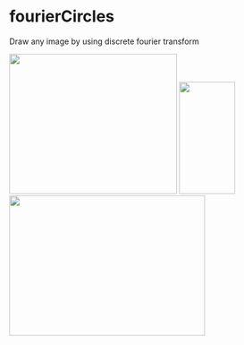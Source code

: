 # fourierCircles
Draw any image by using discrete fourier transform

<img src="https://github.com/shlomip100/fourierCircles/blob/main/Examples/photos/elephant.jpg" width="300" height="250" />
<img src="http://cdn.onlinewebfonts.com/svg/img_405533.png" width="100" height="200" /><img src="https://github.com/shlomip100/fourierCircles/blob/main/Examples/gifs/elephant.gif" width="350" height="250" />
